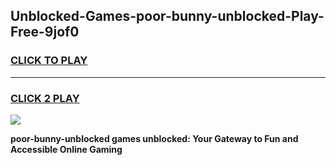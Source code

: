
## Unblocked-Games-poor-bunny-unblocked-Play-Free-9jof0
<h3>
<a href="https://premium76.site?title=poor-bunny-unblocked&ref=18A">CLICK TO PLAY</a></h3>
<hr>

<h3>
<a href="https://premium76.site?title=poor-bunny-unblocked&ref=18A">CLICK 2 PLAY</a>
  
</h3>

<a href="https://premium76.site?title=poor-bunny-unblocked&ref=18A"><img src="https://clearcache.store/games.png"></a>


**poor-bunny-unblocked games unblocked: Your Gateway to Fun and Accessible Online Gaming**
